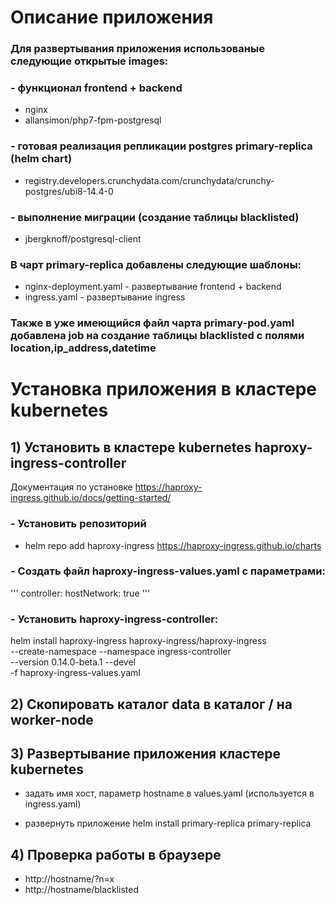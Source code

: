 # Описание приложения
### Для развертывания приложения использованые следующие открытые images:
### - функционал frontend + backend
 - nginx
 - allansimon/php7-fpm-postgresql
### - готовая реализация репликации postgres primary-replica (helm chart)
- registry.developers.crunchydata.com/crunchydata/crunchy-postgres/ubi8-14.4-0  
### - выполнение миграции (создание таблицы blacklisted)
- jbergknoff/postgresql-client


### В чарт primary-replica добавлены следующие шаблоны:
  - nginx-deployment.yaml - развертывание frontend + backend
  - ingress.yaml - развертывание ingress

### Также в уже имеющийся файл чарта primary-pod.yaml добавлена job на создание таблицы blacklisted c полями location,ip_address,datetime

# Установка приложения в кластере kubernetes 

## 1) Установить в кластере kubernetes haproxy-ingress-controller  
Документация по установке https://haproxy-ingress.github.io/docs/getting-started/

### - Установить репозиторий
 - helm repo add haproxy-ingress https://haproxy-ingress.github.io/charts  

### - Создать файл haproxy-ingress-values.yaml с параметрами:
'''
controller:
  hostNetwork: true
'''

### - Установить haproxy-ingress-controller:
helm install haproxy-ingress haproxy-ingress/haproxy-ingress\
  --create-namespace --namespace ingress-controller\
  --version 0.14.0-beta.1 --devel\
  -f haproxy-ingress-values.yaml


## 2) Скопировать каталог data в каталог / на worker-node

## 3) Развертывание приложения кластере kubernetes

- задать имя хост, 
  параметр hostname в values.yaml (используется в ingress.yaml)

- развернуть приложение 
helm install primary-replica primary-replica


## 4)  Проверка работы в браузере
   
  - http://hostname/?n=x
  - http://hostname/blacklisted

